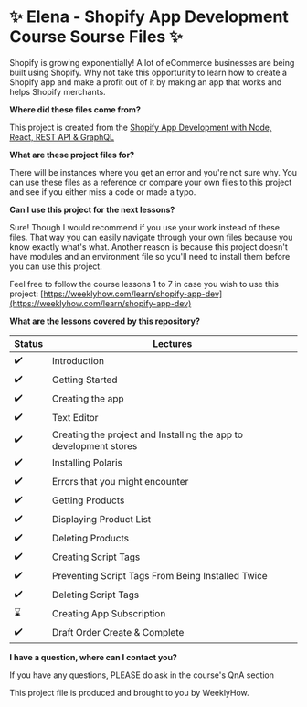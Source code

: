 # :sparkles: Elena - Shopify App Development Course Sourse Files :sparkles:

Shopify is growing exponentially! A lot of eCommerce businesses are being built using Shopify. Why not take this opportunity to learn how to create a Shopify app and make a profit out of it by making an app that works and helps Shopify merchants.

__Where did these files come from?__

This project is created from the [Shopify App Development with Node, React, REST API & GraphQL](https://weeklyhow.com/learn/shopify-app-dev)

__What are these project files for?__

There will be instances where you get an error and you're not sure why. You can use these files as a reference or compare your own files to this project and see if you either miss a code or made a typo.

__Can I use this project for the next lessons?__

Sure! Though I would recommend if you use your work instead of these files. That way you can easily navigate through your own files because you know exactly what's what. Another reason is because this project doesn't have modules and an environment file so you'll need to install them before you can use this project.

Feel free to follow the course lessons 1 to 7 in case you wish to use this project:
[https://weeklyhow.com/learn/shopify-app-dev](https://weeklyhow.com/learn/shopify-app-dev)

__What are the lessons covered by this repository?__

Status | Lectures
------------ | -------------
:heavy_check_mark: | Introduction
:heavy_check_mark: | Getting Started
:heavy_check_mark: | Creating the app
:heavy_check_mark: | Text Editor
:heavy_check_mark: | Creating the project and Installing the app to development stores
:heavy_check_mark: | Installing Polaris
:heavy_check_mark: | Errors that you might encounter
:heavy_check_mark: | Getting Products
:heavy_check_mark: | Displaying Product List
:heavy_check_mark: | Deleting Products
:heavy_check_mark: | Creating Script Tags
:heavy_check_mark: | Preventing Script Tags From Being Installed Twice
:heavy_check_mark: | Deleting Script Tags
:hourglass: | Creating App Subscription
:heavy_check_mark: | Draft Order Create & Complete

__I have a question, where can I contact you?__

If you have any questions, PLEASE do ask in the course's QnA section

This project file is produced and brought to you by WeeklyHow.
